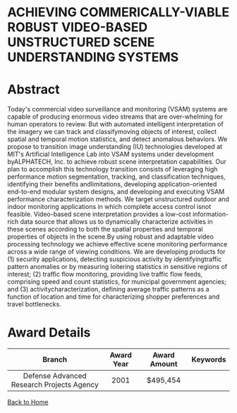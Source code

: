
ACHIEVING COMMERICALLY-VIABLE ROBUST VIDEO-BASED UNSTRUCTURED SCENE UNDERSTANDING SYSTEMS
=========================================================================================

# Abstract


Today&apos;s commercial video surveillance and monitoring (VSAM) systems are capable of producing enormous video streams that are over-whelming for human operators to review. But with automated intelligent interpretation of the imagery we can track and classifymoving objects of interest, collect spatial and temporal motion statistics, and detect anomalous behaviors. We propose to transition image understanding (IU) technologies developed at MIT&apos;s Artificial Intelligence Lab into VSAM systems under development byALPHATECH, Inc. to achieve robust scene interpretation capabilities. Our plan to accomplish this technology transition consists of leveraging high performance motion segmentation, tracking, and classification techniques, identifying their benefits andlimitations, developing application-oriented end-to-end modular system designs, and developing and executing VSAM performance characterization methods. We target unstructured outdoor and indoor monitoring applications in which complete access control isnot feasible. Video-based scene interpretation provides a low-cost information-rich data source that allows us to dynamically characterize activities in these scenes according to both the spatial properties and temporal properties of objects in the scene.By using robust and adaptable video processing technology we achieve effective scene monitoring performance across a wide range of viewing conditions.  We are developing products for (1) security applications, detecting suspicious activity by identifyingtraffic pattern anomalies or by measuring loitering statistics in sensitive regions of interest; (2) traffic flow monitoring, providing live traffic flow feeds, comprising speed and count statistics, for municipal government agencies; and (3) activitycharacterization, defining average traffic patterns as a function of location and time for characterizing shopper preferences and travel bottlenecks.  

# Award Details

|Branch|Award Year|Award Amount|Keywords|
| :---: | :---: | :---: | :---: |
|Defense Advanced Research Projects Agency|2001|$495,454||
  
  


[Back to Home](https://github.com/chrischow/dod_sbir_awards#138)
